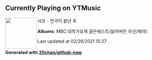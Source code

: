 ## Currently Playing on YTMusic

[<img align="left" width="100" src="https://lh3.googleusercontent.com/a4fBIb8W1_C8lEKidWsYyoMWxV1tnDOETk10yeDHLjz_UgG3QxdG_Ciw4NHeLyE5zGMI-Rl2kufp2bxZ">](https://music.youtube.com/watch?v=36u3s430p8E)

샤프 - 연극이 끝난 후

**Albums**: MBC 대학가요제 골든베스트(잃어버린 우산/해야)

Last updated at 02/26/2021 15:27

#### Generated with [20chan/github-now](https://github.com/20chan/github-now)


<!--
**20chan/20chan** is a ✨ _special_ ✨ repository because its `README.md` (this file) appears on your GitHub profile.

Here are some ideas to get you started:

- 🔭 I’m currently working on ...
- 🌱 I’m currently learning ...
- 👯 I’m looking to collaborate on ...
- 🤔 I’m looking for help with ...
- 💬 Ask me about ...
- 📫 How to reach me: ...
- 😄 Pronouns: ...
- ⚡ Fun fact: ...
-->
